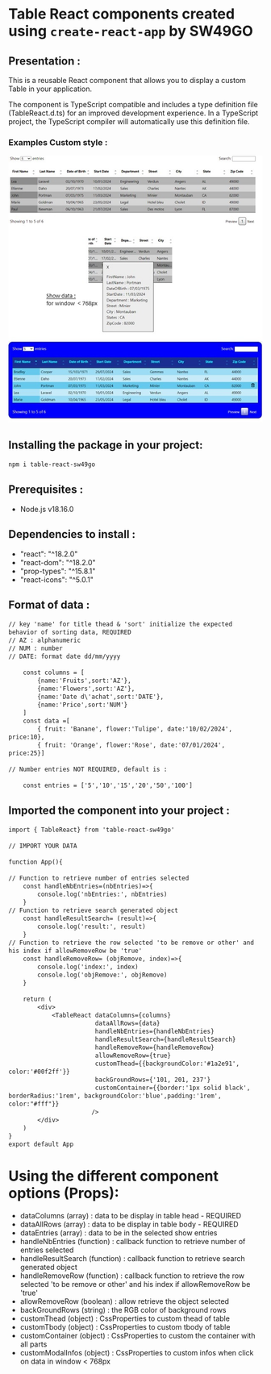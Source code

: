# Table React components created using `create-react-app` by SW49GO

## Presentation :
This is a reusable React component that allows you to display a custom Table in your application.

The component is TypeScript compatible and includes a type definition file (TableReact.d.ts) for an improved development experience. In a TypeScript project, the TypeScript compiler will automatically use this definition file.

### Examples Custom style :
<img src="https://raw.githubusercontent.com/SW49GO/React-Table/master/public/assets/example.jpg" alt="datepicker"/>

## Installing the package in your project:
```bash
npm i table-react-sw49go
```
## Prerequisites :
- Node.js v18.16.0

## Dependencies to install :
- "react": "^18.2.0"
- "react-dom": "^18.2.0"
- "prop-types": "^15.8.1"
- "react-icons": "^5.0.1"

## Format of data :
```
// key 'name' for title thead & 'sort' initialize the expected behavior of sorting data, REQUIRED
// AZ : alphanumeric
// NUM : number
// DATE: format date dd/mm/yyyy 

    const columns = [
        {name:'Fruits',sort:'AZ'},
        {name:'Flowers',sort:'AZ'}, 
        {name:'Date d\'achat',sort:'DATE'},
        {name:'Price',sort:'NUM'}
    ]
    const data =[
        { fruit: 'Banane', flower:'Tulipe', date:'10/02/2024', price:10},
        { fruit: 'Orange', flower:'Rose', date:'07/01/2024', price:25}]

// Number entries NOT REQUIRED, default is :

    const entries = ['5','10','15','20','50','100']
```

## Imported the component into your project :
```
import { TableReact} from 'table-react-sw49go'

// IMPORT YOUR DATA

function App(){

// Function to retrieve number of entries selected
    const handleNbEntries=(nbEntries)=>{
        console.log('nbEntries:', nbEntries)
    }
// Function to retrieve search generated object
    const handleResultSearch= (result)=>{
        console.log('result:', result)
    }
// Function to retrieve the row selected 'to be remove or other' and his index if allowRemoveRow be 'true'
    const handleRemoveRow= (objRemove, index)=>{
        console.log('index:', index)
        console.log('objRemove:', objRemove)
    }

    return (
        <div>
            <TableReact dataColumns={columns}
                        dataAllRows={data}
                        handleNbEntries={handleNbEntries}
                        handleResultSearch={handleResultSearch}
                        handleRemoveRow={handleRemoveRow}
                        allowRemoveRow={true}
                        customThead={{backgroundColor:'#1a2e91', color:'#00f2ff'}}
                        backGroundRows={'101, 201, 237'}
                        customContainer={{border:'1px solid black', borderRadius:'1rem', backgroundColor:'blue',padding:'1rem', color:"#fff"}}
                       />
        </div>
    )
}
export default App
```

# Using the different component options (Props):
- dataColumns (array) : data to be display in table head - REQUIRED
- dataAllRows (array) : data to be display in table body - REQUIRED
- dataEntries (array) : data to be in the selected show entries 
- handleNbEntries (function) : callback function to retrieve number of entries selected 
- handleResultSearch (function) : callback function to retrieve search generated object 
- handleRemoveRow (function) : callback function to retrieve the row selected 'to be remove or other' and his index if allowRemoveRow be 'true'
- allowRemoveRow (boolean) : allow retrieve the object selected
- backGroundRows (string) : the RGB color of background rows
- customThead (object) :  CssProperties to custom thead of table
- customTbody (object) :  CssProperties to custom tbody of table
- customContainer (object) :  CssProperties to custom the container with all parts
- customModalInfos (object) :  CssProperties to custom infos when click on data in window < 768px